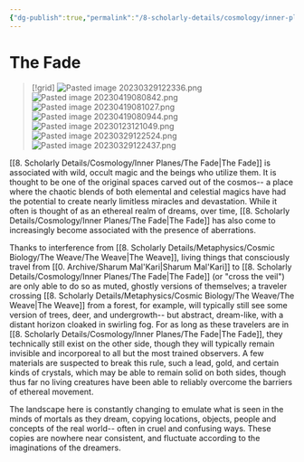 ```yaml
---
{"dg-publish":true,"permalink":"/8-scholarly-details/cosmology/inner-planes/the-fade/","noteIcon":""}
---
```


# The Fade

>[!grid]
>![Pasted image 20230329122336.png](/img/user/x.%20Assets/Attachments/Pasted%20image%2020230329122336.png)
>![Pasted image 20230419080842.png](/img/user/x.%20Assets/Attachments/Pasted%20image%2020230419080842.png)
>![Pasted image 20230419081027.png](/img/user/x.%20Assets/Attachments/Pasted%20image%2020230419081027.png)
>![Pasted image 20230419080944.png](/img/user/x.%20Assets/Attachments/Pasted%20image%2020230419080944.png)
>![Pasted image 20230123121049.png](/img/user/x.%20Assets/Attachments/Pasted%20image%2020230123121049.png)
>![Pasted image 20230329122524.png](/img/user/x.%20Assets/Attachments/Pasted%20image%2020230329122524.png)
>![Pasted image 20230329122437.png](/img/user/x.%20Assets/Attachments/Pasted%20image%2020230329122437.png)
>
>

[[8. Scholarly Details/Cosmology/Inner Planes/The Fade\|The Fade]] is associated with wild, occult magic and the beings who utilize them. It is thought to be one of the original spaces carved out of the cosmos-- a place where the chaotic blends of both elemental and celestial magics have had the potential to create nearly limitless miracles and devastation. While it often is thought of as an ethereal realm of dreams, over time, [[8. Scholarly Details/Cosmology/Inner Planes/The Fade\|The Fade]] has also come to increasingly become associated with the presence of aberrations. 

Thanks to interference from [[8. Scholarly Details/Metaphysics/Cosmic Biology/The Weave/The Weave\|The Weave]], living things that consciously travel from [[0. Archive/Sharum Mal'Kari\|Sharum Mal'Kari]] to [[8. Scholarly Details/Cosmology/Inner Planes/The Fade\|The Fade]] (or "cross the veil") are only able to do so as muted, ghostly versions of themselves; a traveler crossing [[8. Scholarly Details/Metaphysics/Cosmic Biology/The Weave/The Weave\|The Weave]] from a forest, for example, will typically still see some version of trees, deer, and undergrowth-- but abstract, dream-like, with a distant horizon cloaked in swirling fog. For as long as these travelers are in [[8. Scholarly Details/Cosmology/Inner Planes/The Fade\|The Fade]], they technically still exist on the other side, though they will typically remain invisible and incorporeal to all but the most trained observers. A few materials are suspected to break this rule, such a lead, gold, and certain kinds of crystals, which may be able to remain solid on both sides, though thus far no living creatures have been able to reliably overcome the barriers of ethereal movement. 

The landscape here is constantly changing to emulate what is seen in the minds of mortals as they dream, copying locations, objects, people and concepts of the real world-- often in cruel and confusing ways. These copies are nowhere near consistent, and fluctuate according to the imaginations of the dreamers.







